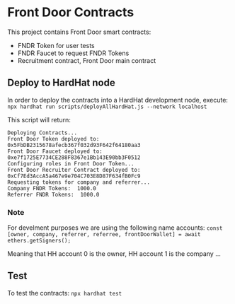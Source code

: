 # Front Door Contracts

This project contains Front Door smart contracts:

- FNDR Token for user tests
- FNDR Faucet to request FNDR Tokens
- Recruitment contract, Front Door main contract

## Deploy to HardHat node

In order to deploy the contracts into a HardHat development node, execute:
`npx hardhat run scripts/deployAllHardHat.js --network localhost`

This script will return:

```
Deploying Contracts...
Front Door Token deployed to:  0x5FbDB2315678afecb367f032d93F642f64180aa3
Front Door Faucet deployed to:  0xe7f1725E7734CE288F8367e1Bb143E90bb3F0512
Configuring roles in Front Door Token...
Front Door Recruiter Contract deployed to:  0xCf7Ed3AccA5a467e9e704C703E8D87F634fB0Fc9
Requesting tokens for company and referrer...
Company FNDR Tokens:  1000.0
Referrer FNDR Tokens:  1000.0
```

### Note

For develment purposes we are using the following name accounts:
`const [owner, company, referrer, referree, frontDoorWallet] = await ethers.getSigners();`

Meaning that HH account 0 is the owner, HH account 1 is the company ...

## Test

To test the contracts:
`npx hardhat test`
